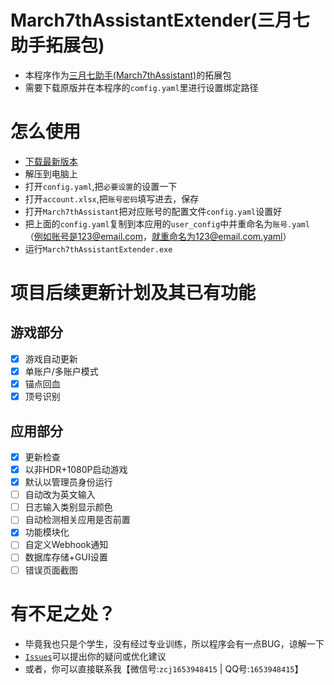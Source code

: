 # March7thAssistantExtender(三月七助手拓展包)
- 本程序作为[三月七助手(March7thAssistant)](https://github.com/moesnow/March7thAssistant)的拓展包
- 需要下载原版并在本程序的`comfig.yaml`里进行设置绑定路径
# 怎么使用
- [下载最新版本](https://github.com/MaoSan2006/March7thAssistantExtender/releases)
- 解压到电脑上
- 打开`config.yaml`,把`必要设置`的设置一下
- 打开`account.xlsx`,把`账号密码`填写进去，保存
- 打开`March7thAssistant`把对应账号的配置文件`config.yaml`设置好
- 把上面的`config.yaml`复制到本应用的`user_config`中并重命名为`账号.yaml`（例如账号是123@email.com，就重命名为123@email.com.yaml）
- 运行`March7thAssistantExtender.exe`
# 项目后续更新计划及其已有功能
## 游戏部分 ##
* [X] 游戏自动更新
* [x] 单账户/多账户模式
* [x] 锚点回血
* [x] 顶号识别
## 应用部分 ##
* [x] 更新检查
* [x] 以非HDR+1080P启动游戏 
* [x] 默认以管理员身份运行
* [ ] 自动改为英文输入
* [ ] 日志输入类别显示颜色
* [ ] 自动检测相关应用是否前置
* [x] 功能模块化
* [ ] 自定义Webhook通知
* [ ] 数据库存储+GUI设置
* [ ] 错误页面截图
# 有不足之处？
- 毕竟我也只是个学生，没有经过专业训练，所以程序会有一点BUG，谅解一下
- [`Issues`](https://github.com/MaoSan2006/March7thAssistantExtender/issues)可以提出你的疑问或优化建议
- 或者，你可以直接联系我【微信号:`zcj1653948415` | QQ号:`1653948415`】
